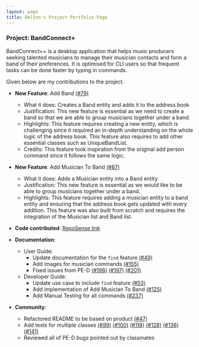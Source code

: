 ```yaml
---
layout: page
title: Delton's Project Portfolio Page
---
```


### Project: BandConnect+

BandConnect++ is a desktop application that helps music producers seeking talented musicians to manage their musician contacts and form a band of their preferences. 
It is optimised for CLI users so that frequent tasks can be done faster by typing in commands. 

Given below are my contributions to the project.

* **New Feature**: Add Band [\(#79)](https://github.com/AY2324S1-CS2103T-W11-3/tp/pull/79)
  * What it does: Creates a Band entity and adds it to the address book
  * Justification: This new feature is essential as we need to create a band so that we are able to group musicians together under a band.
  * Highlights: This feature requires creating a new entity, which is challenging since it required an in-depth understanding on the whole logic of the address book.
  This feature also requires to add other essential classes such as UniqueBandList.
  * Credits: This feature took inspiration from the original add person command since it follows the same logic.

* **New Feature**: Add Musician To Band [\(#87)](https://github.com/AY2324S1-CS2103T-W11-3/tp/pull/87)
  * What it does: Adds a Musician entity into a Band entity
  * Justification: This new feature is essential as we would like to be able to group musicians together under a band.
  * Highlights: This feature requires adding a musician entity to a band entity and ensuring that the address book gets updated with every addition.
  This feature was also built from scratch and requires the integration of the Musician list and Band list.

* **Code contributed**: [RepoSense link](https://nus-cs2103-ay2324s1.github.io/tp-dashboard/?search=deltoncheng&breakdown=false&sort=groupTitle%20dsc&sortWithin=title&since=2023-09-22&timeframe=commit&mergegroup=&groupSelect=groupByRepos)

* **Documentation**:
  * User Guide:
    * Update documentation for the `find` feature [\(#49)](https://github.com/AY2324S1-CS2103T-W11-3/tp/pull/49)
    * Add images for musician commands [\(#155)](https://github.com/AY2324S1-CS2103T-W11-3/tp/pull/155)
    * Fixed issues from PE-D [\(#196)](https://github.com/AY2324S1-CS2103T-W11-3/tp/pull/196) [\(#197)](https://github.com/AY2324S1-CS2103T-W11-3/tp/pull/197) [\(#201)](https://github.com/AY2324S1-CS2103T-W11-3/tp/pull/201)
  * Developer Guide:
    * Update use case to include `find` feature [\(#53)](https://github.com/AY2324S1-CS2103T-W11-3/tp/pull/53)
    * Add implementation of Add Musician To Band [\(#125)](https://github.com/AY2324S1-CS2103T-W11-3/tp/pull/125)
    * Add Manual Testing for all commands [\(#237)](https://github.com/AY2324S1-CS2103T-W11-3/tp/pull/237)

* **Community**:
  * Refactored README to be based on product [\(#47)](https://github.com/AY2324S1-CS2103T-W11-3/tp/pull/47)
  * Add tests for multiple classes [\(#99)](https://github.com/AY2324S1-CS2103T-W11-3/tp/pull/99) [\(#100)](https://github.com/AY2324S1-CS2103T-W11-3/tp/pull/100) [\(#118)](https://github.com/AY2324S1-CS2103T-W11-3/tp/pull/118) [\(#128)](https://github.com/AY2324S1-CS2103T-W11-3/tp/pull/128) [\(#136)](https://github.com/AY2324S1-CS2103T-W11-3/tp/pull/136) [\(#141)](https://github.com/AY2324S1-CS2103T-W11-3/tp/pull/141) 
  * Reviewed all of PE-D bugs pointed out by classmates
  
  

